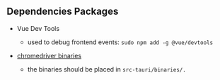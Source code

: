 ## Dependencies Packages

- Vue Dev Tools

  - used to debug frontend events: `sudo npm add -g @vue/devtools`

- [chromedriver binaries](https://googlechromelabs.github.io/chrome-for-testing/#stable)
  - the binaries should be placed in `src-tauri/binaries/.`
